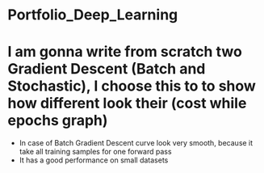# Portfolio_Deep_Learning

# I am gonna write from scratch two Gradient Descent (Batch and Stochastic), I choose this to to show how different look their (cost while epochs graph)
* In case of Batch Gradient Descent curve look very smooth, because it take all training samples for one forward pass
* It has a good performance on small datasets
